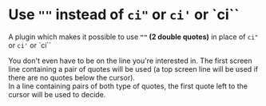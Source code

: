 Use `""` instead of `ci"` or `ci'` or `ci``
===========================================

A plugin which makes it possible to use **`""` (2 double quotes)**
in place of `ci"` or `ci'` or `ci``

You don't even have to be on the line you're interested in. The first screen  
line containing a pair of quotes will be used (a top screen line will be used if  
there are no quotes below the cursor).  
In a line containing pairs of both type of quotes, the first quote left to the  
cursor will be used to decide.
